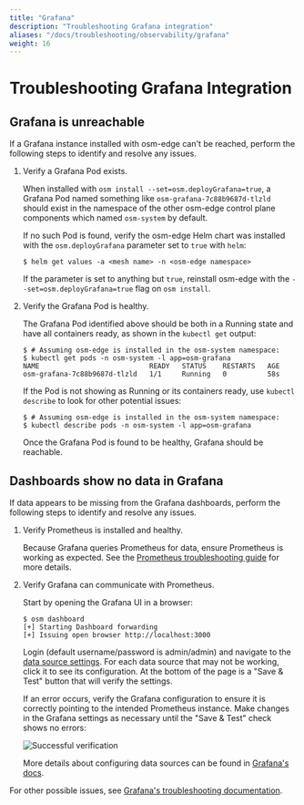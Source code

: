 ```yaml
---
title: "Grafana"
description: "Troubleshooting Grafana integration"
aliases: "/docs/troubleshooting/observability/grafana"
weight: 16
---
```


# Troubleshooting Grafana Integration

## Grafana is unreachable

If a Grafana instance installed with osm-edge can't be reached, perform the following steps to identify and resolve any issues.

1. Verify a Grafana Pod exists.

    When installed with `osm install --set=osm.deployGrafana=true`, a Grafana Pod named something like `osm-grafana-7c88b9687d-tlzld` should exist in the namespace of the other osm-edge control plane components which named `osm-system` by default.

    If no such Pod is found, verify the osm-edge Helm chart was installed with the `osm.deployGrafana` parameter set to `true` with `helm`:

    ```console
    $ helm get values -a <mesh name> -n <osm-edge namespace>
    ```

    If the parameter is set to anything but `true`, reinstall osm-edge with the `--set=osm.deployGrafana=true` flag on `osm install`.

1. Verify the Grafana Pod is healthy.

    The Grafana Pod identified above should be both in a Running state and have all containers ready, as shown in the `kubectl get` output:

    ```console
    $ # Assuming osm-edge is installed in the osm-system namespace:
    $ kubectl get pods -n osm-system -l app=osm-grafana
    NAME                           READY   STATUS    RESTARTS   AGE
    osm-grafana-7c88b9687d-tlzld   1/1     Running   0          58s
    ```

    If the Pod is not showing as Running or its containers ready, use `kubectl describe` to look for other potential issues:

    ```console
    $ # Assuming osm-edge is installed in the osm-system namespace:
    $ kubectl describe pods -n osm-system -l app=osm-grafana
    ```

    Once the Grafana Pod is found to be healthy, Grafana should be reachable.

## Dashboards show no data in Grafana

If data appears to be missing from the Grafana dashboards, perform the following steps to identify and resolve any issues.

1. Verify Prometheus is installed and healthy.

    Because Grafana queries Prometheus for data, ensure Prometheus is working as expected. See the [Prometheus troubleshooting guide](/docs/troubleshooting/observability/prometheus/) for more details.

1. Verify Grafana can communicate with Prometheus.

    Start by opening the Grafana UI in a browser:

    ```console
    $ osm dashboard
    [+] Starting Dashboard forwarding
    [+] Issuing open browser http://localhost:3000
    ```

    Login (default username/password is admin/admin) and navigate to the [data source settings](http://localhost:3000/datasources). For each data source that may not be working, click it to see its configuration. At the bottom of the page is a  "Save & Test" button that will verify the settings.

    If an error occurs, verify the Grafana configuration to ensure it is correctly pointing to the intended Prometheus instance. Make changes in the Grafana settings as necessary until the "Save & Test" check shows no errors:

    ![Successful verification](https://user-images.githubusercontent.com/5503924/112394171-7e419e00-8cb9-11eb-99fc-3343c6b9fbbd.png)

    More details about configuring data sources can be found in [Grafana's docs](https://grafana.com/docs/grafana/latest/administration/provisioning/#data-sources).

For other possible issues, see [Grafana's troubleshooting documentation](https://grafana.com/docs/grafana/latest/troubleshooting/).
